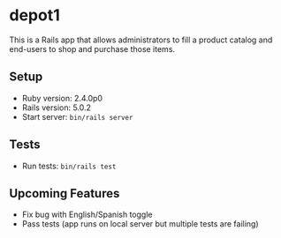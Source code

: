 # depot1
This is a Rails app that allows administrators to fill a product catalog and end-users to shop and purchase those items.


## Setup
* Ruby version: 2.4.0p0
* Rails version: 5.0.2
* Start server: `bin/rails server`


## Tests
* Run tests: `bin/rails test`


## Upcoming Features
* Fix bug with English/Spanish toggle
* Pass tests (app runs on local server but multiple tests are failing)

